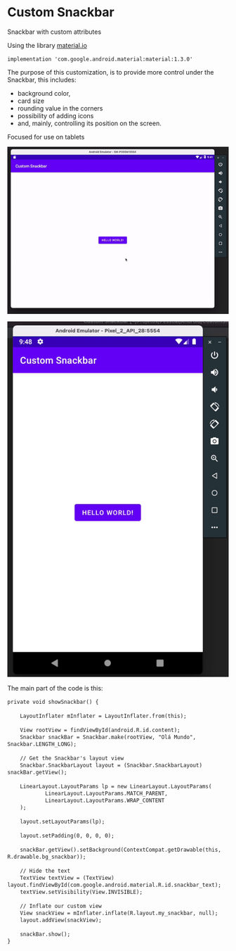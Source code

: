 # Custom Snackbar
Snackbar with custom attributes

Using the library [material.io](https://material.io)

    implementation 'com.google.android.material:material:1.3.0'
    
The purpose of this customization, is to provide more control under the Snackbar, this includes:

- background color,
- card size
- rounding value in the corners
- possibility of adding icons 
- and, mainly, controlling its position on the screen.

Focused for use on tablets

![Tablet Gif](./images/tablet.gif)

![Phone Gif](./images/phone.gif)

The main part of the code is this:

    private void showSnackbar() {

        LayoutInflater mInflater = LayoutInflater.from(this);

        View rootView = findViewById(android.R.id.content);
        Snackbar snackBar = Snackbar.make(rootView, "Olá Mundo", Snackbar.LENGTH_LONG);

        // Get the Snackbar's layout view
        Snackbar.SnackbarLayout layout = (Snackbar.SnackbarLayout) snackBar.getView();

        LinearLayout.LayoutParams lp = new LinearLayout.LayoutParams(
                LinearLayout.LayoutParams.MATCH_PARENT,
                LinearLayout.LayoutParams.WRAP_CONTENT
        );

        layout.setLayoutParams(lp);

        layout.setPadding(0, 0, 0, 0);

        snackBar.getView().setBackground(ContextCompat.getDrawable(this, R.drawable.bg_snackbar));

        // Hide the text
        TextView textView = (TextView) layout.findViewById(com.google.android.material.R.id.snackbar_text);
        textView.setVisibility(View.INVISIBLE);

        // Inflate our custom view
        View snackView = mInflater.inflate(R.layout.my_snackbar, null);
        layout.addView(snackView);

        snackBar.show();
    }
